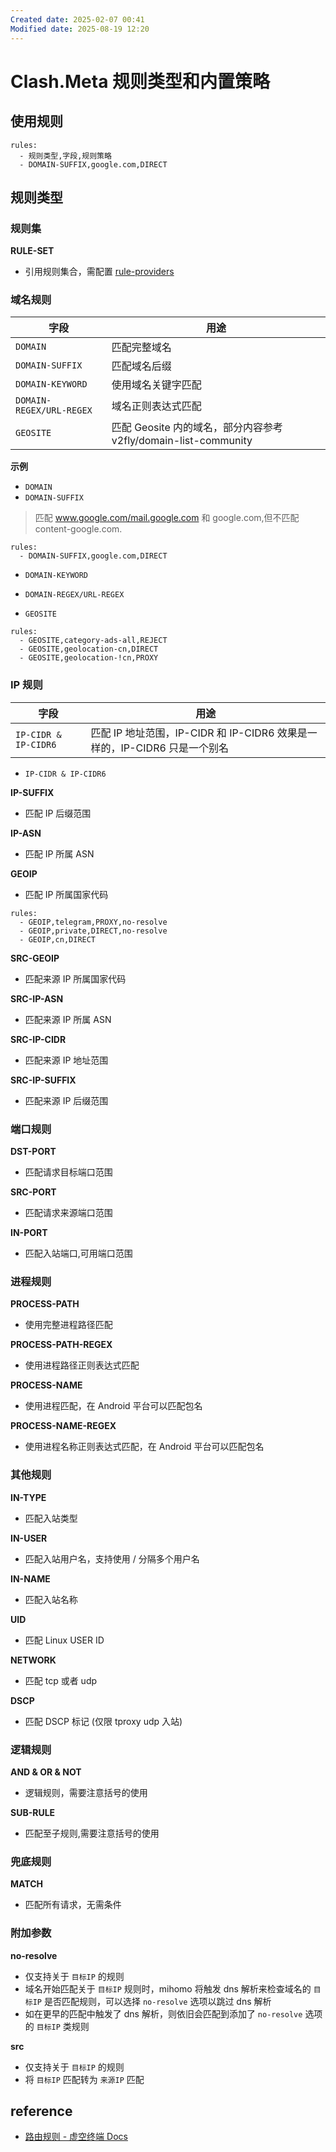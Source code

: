 ```yaml
---
Created date: 2025-02-07 00:41
Modified date: 2025-08-19 12:20
---
```

# Clash.Meta 规则类型和内置策略

## 使用规则

```
rules:
  - 规则类型,字段,规则策略
  - DOMAIN-SUFFIX,google.com,DIRECT
```

## 规则类型

### 规则集

**RULE-SET**
- 引用规则集合，需配置 [rule-providers](https://wiki.metacubex.one/config/rule-providers/)

### 域名规则

| 字段                       | 用途                                                 |
| ------------------------ | -------------------------------------------------- |
| `DOMAIN`                 | 匹配完整域名                                             |
| `DOMAIN-SUFFIX`          | 匹配域名后缀                                             |
| `DOMAIN-KEYWORD`         | 使用域名关键字匹配                                          |
| `DOMAIN-REGEX/URL-REGEX` | 域名正则表达式匹配                                          |
| `GEOSITE`                | 匹配 Geosite 内的域名，部分内容参考 v2fly/domain-list-community |

**示例**

- `DOMAIN`
- `DOMAIN-SUFFIX`
> 匹配 www.google.com/mail.google.com 和 google.com,但不匹配 content-google.com.

```
rules:
  - DOMAIN-SUFFIX,google.com,DIRECT
```

- `DOMAIN-KEYWORD`

- `DOMAIN-REGEX/URL-REGEX`

- `GEOSITE`

```
rules:
  - GEOSITE,category-ads-all,REJECT
  - GEOSITE,geolocation-cn,DIRECT
  - GEOSITE,geolocation-!cn,PROXY
```

### IP 规则

| 字段                   | 用途                                                   |
| -------------------- | ---------------------------------------------------- |
| `IP-CIDR & IP-CIDR6` | 匹配 IP 地址范围，IP-CIDR 和 IP-CIDR6 效果是一样的，IP-CIDR6 只是一个别名 |

- `IP-CIDR & IP-CIDR6`

**IP-SUFFIX** 
- 匹配 IP 后缀范围

**IP-ASN** 
- 匹配 IP 所属 ASN

**GEOIP** 
- 匹配 IP 所属国家代码

```
rules:
  - GEOIP,telegram,PROXY,no-resolve
  - GEOIP,private,DIRECT,no-resolve
  - GEOIP,cn,DIRECT
```

**SRC-GEOIP** 
- 匹配来源 IP 所属国家代码

**SRC-IP-ASN** 
- 匹配来源 IP 所属 ASN

**SRC-IP-CIDR** 
- 匹配来源 IP 地址范围

**SRC-IP-SUFFIX**
- 匹配来源 IP 后缀范围

### 端口规则

**DST-PORT** 
- 匹配请求目标端口范围

**SRC-PORT** 
- 匹配请求来源端口范围

**IN-PORT** 
- 匹配入站端口,可用端口范围

### 进程规则

**PROCESS-PATH** 
- 使用完整进程路径匹配

**PROCESS-PATH-REGEX** 
- 使用进程路径正则表达式匹配

**PROCESS-NAME** 
- 使用进程匹配，在 Android 平台可以匹配包名

**PROCESS-NAME-REGEX** 
- 使用进程名称正则表达式匹配，在 Android 平台可以匹配包名

### 其他规则

**IN-TYPE**
- 匹配入站类型

**IN-USER**
- 匹配入站用户名，支持使用 / 分隔多个用户名

**IN-NAME**
- 匹配入站名称

**UID**
- 匹配 Linux USER ID

**NETWORK**
- 匹配 tcp 或者 udp

**DSCP**
- 匹配 DSCP 标记 (仅限 tproxy udp 入站)

### 逻辑规则

 **AND & OR & NOT**
- 逻辑规则，需要注意括号的使用

**SUB-RULE**
- 匹配至子规则,需要注意括号的使用

### 兜底规则

**MATCH**
- 匹配所有请求，无需条件

### 附加参数

**no-resolve**
- 仅支持关于 `目标IP` 的规则
- 域名开始匹配关于 `目标IP` 规则时，mihomo 将触发 dns 解析来检查域名的 `目标IP` 是否匹配规则，可以选择 `no-resolve` 选项以跳过 dns 解析
- 如在更早的匹配中触发了 dns 解析，则依旧会匹配到添加了 `no-resolve` 选项的 `目标IP` 类规则

**src**
- 仅支持关于 `目标IP` 的规则
- 将 `目标IP` 匹配转为 `来源IP` 匹配

## reference

- [路由规则 - 虚空终端 Docs](https://wiki.metacubex.one/config/rules/#domain-regex)